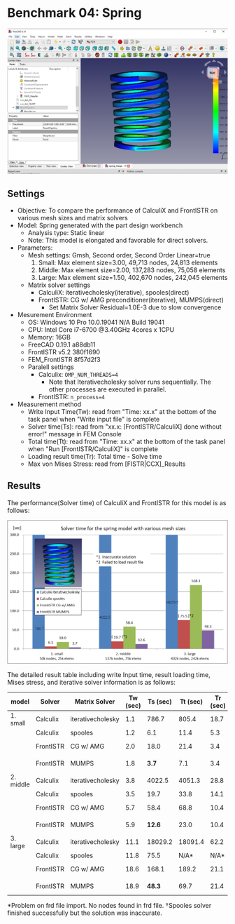 # Benchmark 04: Spring

![result_mises_small](./result_mises_large.png)

## Settings

- Objective: To compare the performance of CalculiX and FrontISTR on various mesh sizes and matrix solvers
- Model: Spring generated with the part design workbench
  - Analysis type: Static linear
  - Note: This model is elongated and favorable for direct solvers.
- Parameters:
  - Mesh settings: Gmsh, Second order, Second Order Linear=true
    1. Small: Max element size=3.00, 49,713 nodes, 24,813 elements
    2. Middle: Max element size=2.00, 137,283 nodes, 75,058 elements
    3. Large: Max element size=1.50, 402,670 nodes, 242,045 elements
  - Matrix solver settings
    - CalculiX: iterativecholesky(iterative), spooles(direct)
    - FrontISTR: CG w/ AMG preconditioner(iterative), MUMPS(direct)
      - Set Matrix Solver Residual=1.0E-3 due to slow convergence
- Mesurement Environment
  - OS: Windows 10 Pro 10.0.19041 N/A Build 19041
  - CPU: Intel Core i7-6700 @3.40GHz 4cores x 1CPU
  - Memory: 16GB
  - FreeCAD 0.19.1 a88db11
  - FrontISTR v5.2 380f1690
  - FEM\_FrontISTR 8f57d2f3
  - Paralell settings
    - Calculix: `OMP_NUM_THREADS=4`
      - Note that Iterativecholesky solver runs sequentially. The other processes are executed in parallel.
    - FrontISTR: `n_process=4`
- Measurement method
  - Write Input Time(Tw): read from "Time: xx.x" at the bottom of the task panel when "Write input file" is complete
  - Solver time(Ts): read from "xx.x:  [FrontISTR/CalculiX] done without error!" message in FEM Console
  - Total time(Tt): read from "Time: xx.x" at the bottom of the task panel when "Run [FrontISTR/CalculiX]" is complete
  - Loading result time(Tr): Total time - Solve time
  - Max von Mises Stress: read from [FISTR|CCX]_Results



## Results

The performance(Solver time) of CalculiX and FrontISTR for this model is as follows:

![result_performance](./result_performance.png)



The detailed result table including write Input time, result loading time, Mises stress, and iterative solver information is as follows:

| model     | Solver    | Matrix Solver     | Tw (sec) | Ts (sec) | Tt (sec) | Tr (sec) | Max Mises(MPa)  | iter  | residual | threshold |
| --------- | --------- | ----------------- | -------- | -------- | -------- | -------- | --------------- | ----- | -------- | --------- |
| 1. small  | Calculix  | iterativecholesky | 1.1      | 786.7    | 805.4    | 18.7     | 153.47          | 20592 | 2.72E-06 | 2.74E-06  |
|           | Calculix  | spooles           | 1.2      | 6.1      | 11.4     | 5.3      | 152.59          | N/A   | N/A      | N/A       |
|           | FrontISTR | CG w/ AMG         | 2.0      | 18.0     | 21.4     | 3.4      | 153.52          | 489   | 9.39E-04 | 1.00E-03  |
|           | FrontISTR | MUMPS             | 1.8      | **3.7**  | 7.1      | 3.4      | 153.52          | N/A   | 5.96E-08 | N/A       |
| 2. middle | Calculix  | iterativecholesky | 3.8      | 4022.5   | 4051.3   | 28.8     | 172.68          | 37560 | 1.67E-06 | 2.74E-06  |
|           | Calculix  | spooles           | 3.5      | 19.7     | 33.8     | 14.1     | 1112.46&dagger; | N/A   | N/A      | N/A       |
|           | FrontISTR | CG w/ AMG         | 5.7      | 58.4     | 68.8     | 10.4     | 172.78          | 496   | 9.60E-04 | 1.00E-03  |
|           | FrontISTR | MUMPS             | 5.9      | **12.6** | 23.0     | 10.4     | 172.78          | N/A   | 1.06E-07 | N/A       |
| 3. large  | Calculix  | iterativecholesky | 11.1     | 18029.2  | 18091.4  | 62.2     | 213.21          | 56535 | 9.87E-07 | 1.06E-06  |
|           | Calculix  | spooles           | 11.8     | 75.5     | N/A\*    | N/A\*    | N/A\*           | N/A  | N/A      | N/A       |
|           | FrontISTR | CG w/ AMG         | 18.6     | 168.1    | 189.2    | 21.1     | 213.24          | 395   | 9.41E-04 | 1.00E-03  |
|           | FrontISTR | MUMPS             | 18.9     | **48.3** | 69.7     | 21.4     | 213.24          | N/A   | 2.10E-07 | N/A       |

\*Problem on frd file import. No nodes found in frd file.
&dagger;Spooles solver finished successfully but the solution was inaccurate. 

